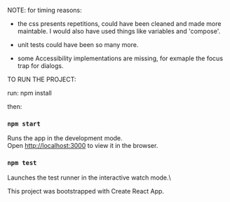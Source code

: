 
NOTE: for timing reasons:

- the css presents repetitions, could have been cleaned and made more maintable. I would also have used things like variables and 'compose'.

- unit tests could have been so many more.

- some Accessibility implementations are missing, for exmaple the focus trap for dialogs.

TO RUN THE PROJECT:

run: npm install 

then:
### `npm start`

Runs the app in the development mode.\
Open [http://localhost:3000](http://localhost:3000) to view it in the browser.

### `npm test`

Launches the test runner in the interactive watch mode.\


This project was bootstrapped with Create React App.


